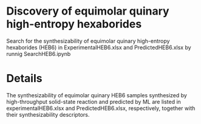 # Discovery of equimolar quinary high-entropy hexaborides
Search for the synthesizability of equimolar quinary high-entropy hexaborides (HEB6) in ExperimentalHEB6.xlsx and PredictedHEB6.xlsx by runnig SearchHEB6.ipynb

# Details
The synthesizability of equimolar quinary HEB6 samples synthesized by high-throughput solid-state reaction and predicted by ML are listed in experimentalHEB6.xlsx and PredictedHEB6.xlsx, respectively, together with their synthesizability descriptors. 
